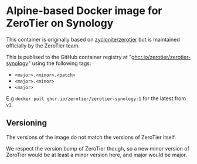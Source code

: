 Alpine-based Docker image for ZeroTier on Synology
=====

This container is originally based on [zyclonite/zerotier](https://hub.docker.com/r/zyclonite/zerotier) but is maintained officially by the ZeroTier team.

This is publised to the GitHub container registry at "[ghcr.io/zerotier/zerotier-synology](https://github.com/zerotier/zerotier-synology/pkgs/container/zerotier-synology)" using the following tags:

- `<major>.<minor>.<patch>`
- `<major>.<minor>`
- `<major>`

E.g `docker pull ghcr.io/zerotier/zerotier-synology:1` for the latest from `v1`.


## Versioning

The versions of the image do not match the versions of ZeroTier itself.

We respect the version bump of ZeroTier though, so a new minor version of ZeroTier would be at least a minor version here, and major would be major.

